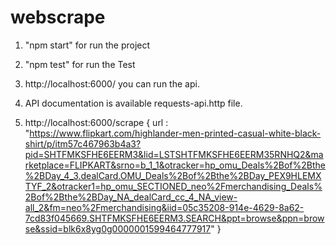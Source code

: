 # webscrape

1. "npm start" for run the project

2. "npm test" for run the Test

3. http://localhost:6000/ you can run the api.

5. API documentation is available requests-api.http file.

6. http://localhost:6000/scrape
    {
    url : "https://www.flipkart.com/highlander-men-printed-casual-white-black-shirt/p/itm57c467963b4a3?pid=SHTFMKSFHE6EERM3&lid=LSTSHTFMKSFHE6EERM35RNHQ2&marketplace=FLIPKART&srno=b_1_1&otracker=hp_omu_Deals%2Bof%2Bthe%2BDay_4_3.dealCard.OMU_Deals%2Bof%2Bthe%2BDay_PEX9HLEMXTYF_2&otracker1=hp_omu_SECTIONED_neo%2Fmerchandising_Deals%2Bof%2Bthe%2BDay_NA_dealCard_cc_4_NA_view-all_2&fm=neo%2Fmerchandising&iid=05c35208-914e-4629-8a62-7cd83f045669.SHTFMKSFHE6EERM3.SEARCH&ppt=browse&ppn=browse&ssid=blk6x8yg0g0000001599464777917"
    }
